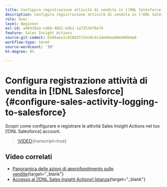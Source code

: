 ```yaml
---
title: Configura registrazione attività di vendita in [!DNL Salesforce]
description: Configura registrazione attività di vendita in [!DNL Salesforce]
role: User
level: Beginner
exl-id: a48410aa-cd68-46b2-bd52-1a7253470e74
feature: Sales Insight Actions
source-git-commit: 63d4aea1c818d35724c0cdc14e69ea00eb06b4a0
workflow-type: tm+mt
source-wordcount: '39'
ht-degree: 0%

---
```


# Configura registrazione attività di vendita in [!DNL Salesforce] {#configure-sales-activity-logging-to-salesforce}

Scopri come configurare e registrare le attività Sales Insight Actions nel tuo [!DNL Salesforce] account.

>[!VIDEO](https://video.tv.adobe.com/v/340843/?quality=12&learn=on){transcript=true}

## Video correlati

* [Panoramica delle azioni di approfondimento sulle vendite](/help/sales-insight-actions/sales-insight-actions-overview.md){target="_blank"}
* [Accesso al [!DNL Sales Insight Actions] Istanza](/help/sales-insight-actions/accessing-your-sales-insight-actions-instance.md){target="_blank"}
